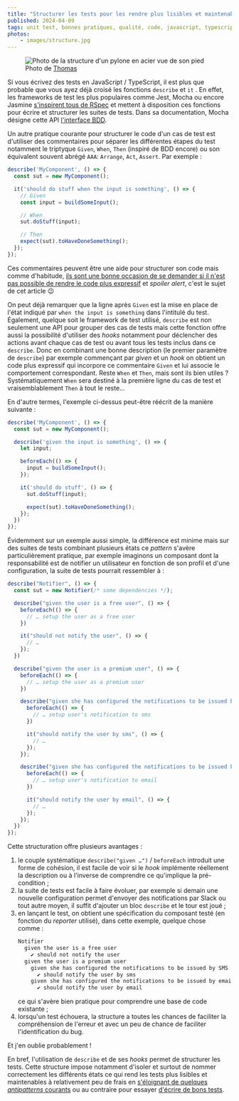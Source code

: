 ```yaml
---
title: "Structurer les tests pour les rendre plus lisibles et maintenables"
published: 2024-04-09
tags: unit test, bonnes pratiques, qualité, code, javascript, typescript, ingénierie logicielle, behaviour driven development
photos:
    - images/structure.jpg
---
```


<figure class="object-center bordered">
  <img loading="lazy" src="/images/660x/structure.jpg" alt="Photo de la structure d'un pylone en acier vue de son pied">
  <footer>Photo de <a href="https://pixabay.com/users/didgeman-153208/?utm_source=link-attribution&utm_medium=referral&utm_campaign=image&utm_content=4459235">Thomas</a></footer>
</figure>


Si vous écrivez des tests en JavaScript / TypeScript, il est plus que probable
que vous ayez déjà croisé les fonctions `describe` et `it` . En effet, les
frameworks de test les plus populaires comme Jest, Mocha ou encore Jasmine
[s'inspirent tous de
RSpec](https://bignerdranch.com/blog/why-do-javascript-test-frameworks-use-describe-and-beforeeach/)
et mettent à disposition ces fonctions pour écrire et structurer les suites de
tests. Dans sa documentation, Mocha désigne cette API [l'interface <abbr
title="Behavior Driven Development">BDD</abbr>](https://mochajs.org/#bdd).

Un autre pratique courante pour structurer le code d'un cas de test est
d'utiliser des commentaires pour séparer les différentes étapes du test
notamment le triptyque `Given`, `When`, `Then` (inspiré de BDD encore) ou son
équivalent souvent abrégé `AAA`: `Arrange`, `Act`, `Assert`. Par exemple :

```javascript
describe('MyComponent', () => {
  const sut = new MyComponent();

  it('should do stuff when the input is something', () => {
    // Given
    const input = buildSomeInput();

    // When
    sut.doStuff(input);

    // Then
    expect(sut).toHaveDoneSomething();
  });
});
```

Ces commentaires peuvent être une aide pour structurer son code mais comme
d'habitude, [ils sont une bonne occasion de se demander si il n'est pas possible
de rendre le code plus expressif](/post/juste-dose-commentaires-dans-le-code/)
et _spoiler alert_, c'est le sujet de cet article 😉

On peut déjà remarquer que la ligne après `Given` est la mise en place de l'état
indiqué par `when the input is something` dans l'intitulé du test. Également,
quelque soit le framework de test utilisé, `describe` est non seulement une API
pour grouper des cas de tests mais cette fonction offre aussi la possibilité
d'utiliser des _hooks_ notamment pour déclencher des actions avant chaque cas de
test ou avant tous les tests inclus dans ce `describe`. Donc en combinant une
bonne description (le premier paramètre de `describe`) par exemple commençant
par _given_ et un _hook_ on obtient un code plus expressif qui incorpore ce
commentaire `Given` et lui associe le comportement correspondant. Reste `When`
et `Then`, mais sont ils bien utiles ? Systématiquement `When` sera destiné à la
première ligne du cas de test et vraisemblablement `Then` à tout le reste…

En d'autre termes, l'exemple ci-dessus peut-être réécrit de la manière
suivante :

```javascript
describe('MyComponent', () => {
  const sut = new MyComponent();

  describe('given the input is something', () => {
    let input;

    beforeEach(() => {
      input = buildSomeInput();
    });

    it('should do stuff', () => {
      sut.doStuff(input);

      expect(sut).toHaveDoneSomething();
    });
  })
});
```

Évidemment sur un exemple aussi simple, la différence est minime mais sur des
suites de tests combinant plusieurs états ce _pattern_ s'avère particulièrement
pratique, par exemple imaginons un composant dont la responsabilité est de
notifier un utilisateur en fonction de son profil et d'une configuration, la
suite de tests pourrait ressembler à :

```javascript
describe("Notifier", () => {
  const sut = new Notifier(/* some dependencies */);

  describe("given the user is a free user", () => {
    beforeEach(() => {
      // … setup the user as a free user
    })

    it("should not notify the user", () => {
      // …
    });
  })

  describe("given the user is a premium user", () => {
    beforeEach(() => {
      // … setup the user as a premium user
    })

    describe("given she has configured the notifications to be issued by SMS", () => {
      beforeEach(() => {
        // … setup user's notification to sms
      })

      it("should notify the user by sms", () => {
        // …
      });
    });

    describe("given she has configured the notifications to be issued by email", () => {
      beforeEach(() => {
        // … setup user's notification to email
      })

      it("should notify the user by email", () => {
        // …
      });
    });
  })
});
```

Cette structuration offre plusieurs avantages :

1. le couple systématique `describe("given …")` / `beforeEach` introduit une forme de
   cohésion, il est facile de voir si le _hook_ implémente réellement la
   description ou à l'inverse de comprendre ce qu'implique la pré-condition ;
1. la suite de tests est facile à faire évoluer, par exemple si demain une
   nouvelle configuration permet d'envoyer des notifications par Slack ou tout
   autre moyen, il suffit d'ajouter un bloc `describe` et le tour est joué ;
1. en lançant le test, on obtient une spécification du composant testé (en
   fonction du _reporter_ utilisé), dans cette exemple, quelque chose comme :
   ```txt
   Notifier
     given the user is a free user
       ✔ should not notify the user
     given the user is a premium user
       given she has configured the notifications to be issued by SMS
         ✔ should notify the user by sms
       given she has configured the notifications to be issued by email
         ✔ should notify the user by email
   ```
   ce qui s'avère bien pratique pour comprendre une base de code existante ;
1. lorsqu'un test échouera, la structure a toutes les chances de faciliter la
   compréhension de l'erreur et avec un peu de chance de faciliter
   l'identification du bug.

Et j'en oublie probablement !

En bref, l'utilisation de `describe` et de ses _hooks_ permet de structurer les
tests. Cette structure impose notamment d'isoler et surtout de nommer
correctement les différents états ce qui rend les tests plus lisibles et maintenables à
relativement peu de frais en [s'éloignant de quelques _antipatterns_
courants](/post/tests-antipatterns-agacants/#les-tests-incompréhensibles-car-rédigés-avec-des-termes-inconnus)
ou au contraire pour essayer [d'écrire de bons
tests](/post/bon-test-unitaire-integration-fonctionnel/#facile-à-interpréter-quand-il-échoue).
